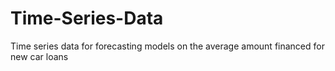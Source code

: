 # Time-Series-Data
Time series data for forecasting models on the average amount financed for new car loans 
